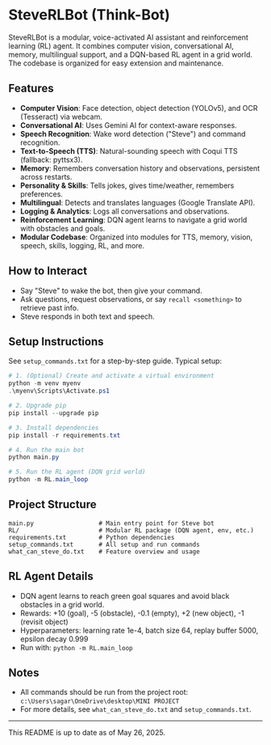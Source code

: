 # SteveRLBot (Think-Bot)

SteveRLBot is a modular, voice-activated AI assistant and reinforcement learning (RL) agent. It combines computer vision, conversational AI, memory, multilingual support, and a DQN-based RL agent in a grid world. The codebase is organized for easy extension and maintenance.

## Features

- **Computer Vision**: Face detection, object detection (YOLOv5), and OCR (Tesseract) via webcam.
- **Conversational AI**: Uses Gemini AI for context-aware responses.
- **Speech Recognition**: Wake word detection ("Steve") and command recognition.
- **Text-to-Speech (TTS)**: Natural-sounding speech with Coqui TTS (fallback: pyttsx3).
- **Memory**: Remembers conversation history and observations, persistent across restarts.
- **Personality & Skills**: Tells jokes, gives time/weather, remembers preferences.
- **Multilingual**: Detects and translates languages (Google Translate API).
- **Logging & Analytics**: Logs all conversations and observations.
- **Reinforcement Learning**: DQN agent learns to navigate a grid world with obstacles and goals.
- **Modular Codebase**: Organized into modules for TTS, memory, vision, speech, skills, logging, RL, and more.

## How to Interact
- Say "Steve" to wake the bot, then give your command.
- Ask questions, request observations, or say `recall <something>` to retrieve past info.
- Steve responds in both text and speech.

## Setup Instructions

See `setup_commands.txt` for a step-by-step guide. Typical setup:

```powershell
# 1. (Optional) Create and activate a virtual environment
python -m venv myenv
.\myenv\Scripts\Activate.ps1

# 2. Upgrade pip
pip install --upgrade pip

# 3. Install dependencies
pip install -r requirements.txt

# 4. Run the main bot
python main.py

# 5. Run the RL agent (DQN grid world)
python -m RL.main_loop
```

## Project Structure

```
main.py                  # Main entry point for Steve bot
RL/                      # Modular RL package (DQN agent, env, etc.)
requirements.txt         # Python dependencies
setup_commands.txt       # All setup and run commands
what_can_steve_do.txt    # Feature overview and usage
```

## RL Agent Details
- DQN agent learns to reach green goal squares and avoid black obstacles in a grid world.
- Rewards: +10 (goal), -5 (obstacle), -0.1 (empty), +2 (new object), -1 (revisit object)
- Hyperparameters: learning rate 1e-4, batch size 64, replay buffer 5000, epsilon decay 0.999
- Run with: `python -m RL.main_loop`

## Notes
- All commands should be run from the project root: `c:\Users\sagar\OneDrive\desktop\MINI PROJECT`
- For more details, see `what_can_steve_do.txt` and `setup_commands.txt`.

---
This README is up to date as of May 26, 2025.
